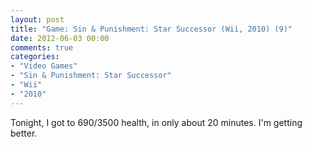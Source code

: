 ```yaml
---
layout: post
title: "Game: Sin & Punishment: Star Successor (Wii, 2010) (9)"
date: 2012-06-03 00:00
comments: true
categories:
- "Video Games"
- "Sin & Punishment: Star Successor"
- "Wii"
- "2010"
---
```


Tonight, I got to 690/3500 health, in only about 20 minutes. I'm
getting better.
